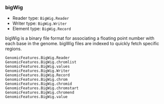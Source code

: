 ### bigWig

* Reader type: `BigWig.Reader`
* Writer type: `BigWig.Writer`
* Element type: `BigWig.Record`

bigWig is a binary file format for associating a floating point number with each
base in the genome. bigWig files are indexed to quickly fetch specific regions.

```@docs
GenomicFeatures.BigWig.Reader
GenomicFeatures.BigWig.chromlist
GenomicFeatures.BigWig.values
GenomicFeatures.BigWig.Writer
GenomicFeatures.BigWig.Record
GenomicFeatures.BigWig.chrom
GenomicFeatures.BigWig.chromid
GenomicFeatures.BigWig.chromstart
GenomicFeatures.BigWig.chromend
GenomicFeatures.BigWig.value
```
